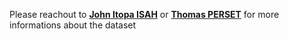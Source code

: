 Please reachout to [**John Itopa ISAH**](https://github.com/johnitopaisah) or [**Thomas PERSET**](https://github.com/Thomas-Perset) for more informations about the dataset 